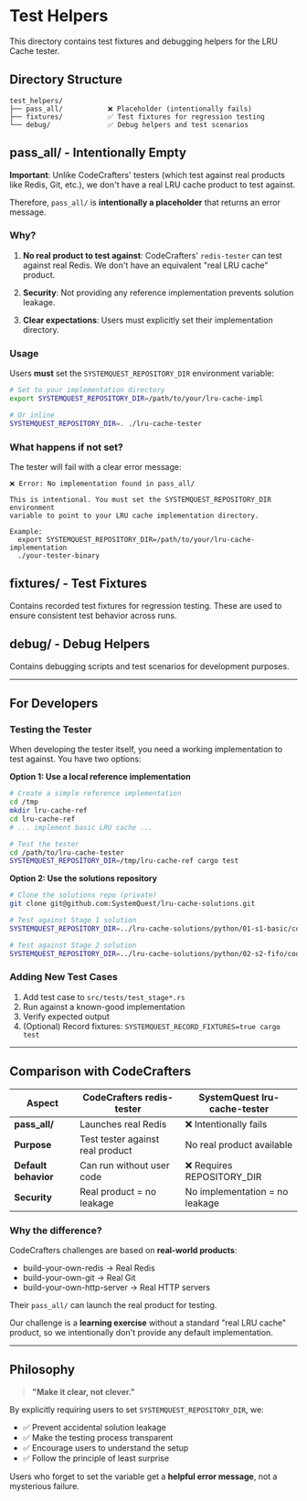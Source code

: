 # Test Helpers

This directory contains test fixtures and debugging helpers for the LRU Cache tester.

## Directory Structure

```
test_helpers/
├── pass_all/           ❌ Placeholder (intentionally fails)
├── fixtures/           ✅ Test fixtures for regression testing
└── debug/              ✅ Debug helpers and test scenarios
```

## pass_all/ - Intentionally Empty

**Important**: Unlike CodeCrafters' testers (which test against real products like Redis, Git, etc.), we don't have a real LRU cache product to test against.

Therefore, `pass_all/` is **intentionally a placeholder** that returns an error message.

### Why?

1. **No real product to test against**: CodeCrafters' `redis-tester` can test against real Redis. We don't have an equivalent "real LRU cache" product.

2. **Security**: Not providing any reference implementation prevents solution leakage.

3. **Clear expectations**: Users must explicitly set their implementation directory.

### Usage

Users **must** set the `SYSTEMQUEST_REPOSITORY_DIR` environment variable:

```bash
# Set to your implementation directory
export SYSTEMQUEST_REPOSITORY_DIR=/path/to/your/lru-cache-impl

# Or inline
SYSTEMQUEST_REPOSITORY_DIR=. ./lru-cache-tester
```

### What happens if not set?

The tester will fail with a clear error message:

```
❌ Error: No implementation found in pass_all/

This is intentional. You must set the SYSTEMQUEST_REPOSITORY_DIR environment
variable to point to your LRU cache implementation directory.

Example:
  export SYSTEMQUEST_REPOSITORY_DIR=/path/to/your/lru-cache-implementation
  ./your-tester-binary
```

## fixtures/ - Test Fixtures

Contains recorded test fixtures for regression testing. These are used to ensure consistent test behavior across runs.

## debug/ - Debug Helpers

Contains debugging scripts and test scenarios for development purposes.

---

## For Developers

### Testing the Tester

When developing the tester itself, you need a working implementation to test against. You have two options:

**Option 1: Use a local reference implementation**
```bash
# Create a simple reference implementation
cd /tmp
mkdir lru-cache-ref
cd lru-cache-ref
# ... implement basic LRU cache ...

# Test the tester
cd /path/to/lru-cache-tester
SYSTEMQUEST_REPOSITORY_DIR=/tmp/lru-cache-ref cargo test
```

**Option 2: Use the solutions repository**
```bash
# Clone the solutions repo (private)
git clone git@github.com:SystemQuest/lru-cache-solutions.git

# Test against Stage 1 solution
SYSTEMQUEST_REPOSITORY_DIR=../lru-cache-solutions/python/01-s1-basic/code cargo test test_stage1

# Test against Stage 2 solution
SYSTEMQUEST_REPOSITORY_DIR=../lru-cache-solutions/python/02-s2-fifo/code cargo test test_stage2
```

### Adding New Test Cases

1. Add test case to `src/tests/test_stage*.rs`
2. Run against a known-good implementation
3. Verify expected output
4. (Optional) Record fixtures: `SYSTEMQUEST_RECORD_FIXTURES=true cargo test`

---

## Comparison with CodeCrafters

| Aspect | CodeCrafters redis-tester | SystemQuest lru-cache-tester |
|--------|---------------------------|------------------------------|
| **pass_all/** | Launches real Redis | ❌ Intentionally fails |
| **Purpose** | Test tester against real product | No real product available |
| **Default behavior** | Can run without user code | ❌ Requires REPOSITORY_DIR |
| **Security** | Real product = no leakage | No implementation = no leakage |

### Why the difference?

CodeCrafters challenges are based on **real-world products**:
- build-your-own-redis → Real Redis
- build-your-own-git → Real Git  
- build-your-own-http-server → Real HTTP servers

Their `pass_all/` can launch the real product for testing.

Our challenge is a **learning exercise** without a standard "real LRU cache" product, so we intentionally don't provide any default implementation.

---

## Philosophy

> **"Make it clear, not clever."**

By explicitly requiring users to set `SYSTEMQUEST_REPOSITORY_DIR`, we:
- ✅ Prevent accidental solution leakage
- ✅ Make the testing process transparent
- ✅ Encourage users to understand the setup
- ✅ Follow the principle of least surprise

Users who forget to set the variable get a **helpful error message**, not a mysterious failure.
